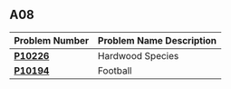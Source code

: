  ##  A08

| Problem Number | Problem Name Description |
| ----------- | ---------------------- |
| **<a href="https://github.com/Preassume/4883-PT-Riddle/tree/main/Assignments/A08/P10226">P10226</a>** | Hardwood Species |
| **<a href="https://github.com/Preassume/4883-PT-Riddle/tree/main/Assignments/A08/P10194">P10194</a>** | Football |
